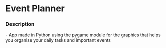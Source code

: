 <h1>Event Planner</h1>

<h3>Description</h3>
 - App made in Python using the pygame module for the graphics that helps you organise your daily tasks and important events